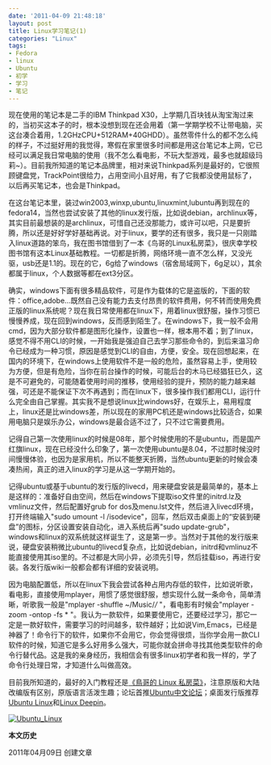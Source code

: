 ```yaml
---
date: '2011-04-09 21:48:18'
layout: post
title: Linux学习笔记(1)
categories: "Linux"
tags:
- Fedora
- linux
- Ubuntu
- 初学
- 学习
- 笔记
---
```


现在使用的笔记本是二手的IBM Thinkpad X30，上学期几百块钱从淘宝淘过来的，当初买这本子的时，根本没想到现在还会用着（第一学期学校不让带电脑，买这台凑合着用，1.2GHzCPU+512RAM+40GHDD）。虽然零件什么的都不怎么纯的样子，不过挺好用的我觉得，寒假在家里很多时间都是用这台笔记本上网，它已经可以满足我日常电脑的使用（我不怎么看电影，不玩大型游戏，最多也就超级玛莉~）。目前我所知道的笔记本品牌里，相对来说Thinkpad系列是最好的，它很照顾键盘党，TrackPoint很给力，占用空间小且好用，有了它我都没使用鼠标了，以后再买笔记本，也会是Thinkpad。

在这台笔记本里，装过win2003,winxp,ubuntu,linuxmint,lubuntu再到现在的fedora14，当然也尝试安装了其他的linux发行版，比如说debian，archlinux等，其实目前最想装的是archlinux，可惜自己还没那能力，或许可以吧，只是要折腾，所以还是好好学好基础再说。对于linux，要学的还有很多，我只是一只刚踏入linux道路的笨鸟，我在图书馆借到了一本《鸟哥的Linux私房菜》，很庆幸学校图书馆有这本Linux基础教程。一切都是折腾，网络环境一直不怎么样，又没光驱，usb还是1.1的。现在的它，6g给了windows（宿舍局域网下，6g足以），其余都属于linux，个人数据等都在ext3分区。

确实，windows下面有很多精品软件，可是作为载体的它是盗版的，下面的软件：office,adobe...既然自己没有能力去支付昂贵的软件费用，何不转而使用免费正版的linux系统呢？现在我日常使用都在linux下，用着linux很舒服，操作习惯已慢慢养成，现在回到windows，反而感到陌生了。在windows下，我一般不会用cmd，因为大部分软件都是图形化操作，设置也一样，根本用不着；到了linux，感觉不得不用CLI的时候，一开始我是强迫自己去学习那些命令的，到后来温习命令已经成为一种习惯，原因是感觉到CLI的自由，方便，安全。现在回想起来，在国内的环境下，在windows上使用软件不是一般的危险，虽然容易上手，使用较为方便，但是有危险，当你在前台操作的时候，可能后台的木马已经猖狂已久，这是不可避免的，可能随着使用时间的推移，使用经验的提升，预防的能力越来越强，可还是不能保证下次不再遇到；而在linux下，很多操作我们都用CLI，运行什么完全由自己掌握。其实我不是想说linux比windows好，在娱乐上，易用程度上，linux还是比windows差，所以现在的家用PC机还是windows比较适合，如果用电脑只是娱乐办公，windows是最合适不过了，只不过它需要费用。

记得自己第一次使用linux的时候是08年，那个时候使用的不是ubuntu，而是国产红旗linux，现在已经没什么印象了，第一次使用ubuntu是8.04，不过那时候没时间慢慢体验，也因为是家用机，所以不能整天折腾，当然ubuntu更新的时候会凑凑热闹，真正的进入linux的学习是从这一学期开始的。

记得ubuntu或基于ubuntu的发行版的livecd，用来硬盘安装是最简单的，基本上是这样的：准备好自由空间，然后在windows下提取iso文件里的initrd.lz及vmlinuz文件，然后配置好grub for dos及menu.lst文件，然后进入livecd环境，打开终端输入"sudo umount -l /isodevice"，回车，然后双击桌面上的“安装到硬盘”的图标，分区设置安装自动化，进入系统后再"sudo update-grub"，windows和linux的双系统就这样诞生了，这是第一步。当然对于其他的发行版来说，硬盘安装稍微比ubuntu的livecd复杂点，比如说debian，initrd和vmlinuz不能直接使用其iso里的。不过都是大同小异，必须先引导，然后挂载iso，再进行安装。各发行版wiki一般都会都有详细的安装说明。

因为电脑配置低，所以在linux下我会尝试各种占用内存低的软件，比如说听歌，看电影，直接使用mplayer，用惯了感觉很舒服，想实现什么就一条命令，简单清晰，听歌我一般是"mplayer -shuffle ~/Music/*/* "，看电影有时候会"mplayer -zoom -ontop -fs * "。我认为一款软件，如果要使用它，还要经过学习，那它一定是一款好软件，需要学习的时间越多，软件越好；比如说Vim,Emacs，已经是神器了！命令行下的软件，如果你不会用它，你会觉得很烦，当你学会用一款CLI软件的时候，知道它是多么好用多么强大，可能你就会拼命寻找其他类型软件的命令行替代品。这是我的亲身经历，我相信会有很多linux初学者和我一样的，学了命令行处理日常，才知道什么叫做高效。

目前我所知道的，最好的入门教程还是[《鳥哥的 Linux 私房菜》](http://linux.vbird.org/)，注意原版和大陆改编版有区别，原版语言活泼生趣；论坛首推[Ubuntu中文论坛](http://forum.ubuntu.org.cn/)；桌面发行版推荐[Ubuntu Linux](http://www.ubuntu.com/)和[Linux Deepin](http://linux.deepin.org/)。

[![Ubuntu_Linux](http://i951.photobucket.com/albums/ad353/Fooleap/Blog/Fooleap/Ubuntu_Linux_by_Designologer_660.jpg)](http://www.ubuntu.org.cn)

**本文历史**

2011年04月09日 创建文章
